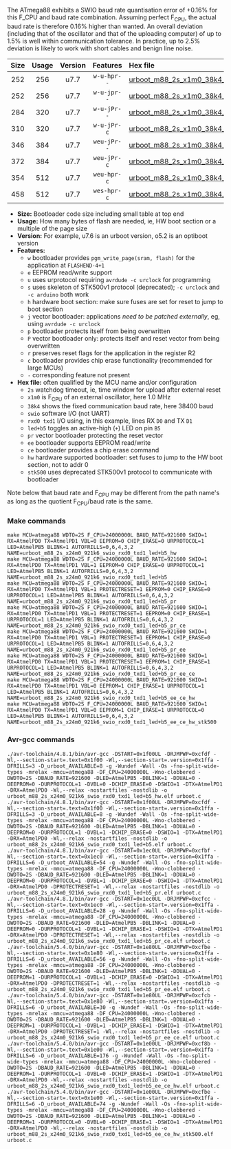 The ATmega88 exhibits a SWIO baud rate quantisation error of +0.16% for this F_CPU and baud rate combination. Assuming perfect F<sub>CPU</sub>, the actual baud rate is therefore 0.16% higher than wanted. An overall deviation (including that of the oscillator and that of the uploading computer) of up to 1.5% is well within communication tolerance. In practice, up to 2.5% deviation is likely to work with short cables and benign line noise.

|Size|Usage|Version|Features|Hex file|
|:-:|:-:|:-:|:-:|:--|
|252|256|u7.7|`w-u-hpr--`|[urboot_m88_2s_x1m0_38k4_swio_rxd0_txd1_led+b5_hw.hex](https://raw.githubusercontent.com/stefanrueger/urboot.hex/main/mcus/atmega88/watchdog_2_s/external_oscillator/%2B1m000000_hz/%2B%2B38k4_baud/uart0_rxd0_txd1/led%2Bb5/urboot_m88_2s_x1m0_38k4_swio_rxd0_txd1_led%2Bb5_hw.hex)|
|252|256|u7.7|`w-u-jpr--`|[urboot_m88_2s_x1m0_38k4_swio_rxd0_txd1_led+b5.hex](https://raw.githubusercontent.com/stefanrueger/urboot.hex/main/mcus/atmega88/watchdog_2_s/external_oscillator/%2B1m000000_hz/%2B%2B38k4_baud/uart0_rxd0_txd1/led%2Bb5/urboot_m88_2s_x1m0_38k4_swio_rxd0_txd1_led%2Bb5.hex)|
|284|320|u7.7|`w-u-jPr--`|[urboot_m88_2s_x1m0_38k4_swio_rxd0_txd1_led+b5_pr.hex](https://raw.githubusercontent.com/stefanrueger/urboot.hex/main/mcus/atmega88/watchdog_2_s/external_oscillator/%2B1m000000_hz/%2B%2B38k4_baud/uart0_rxd0_txd1/led%2Bb5/urboot_m88_2s_x1m0_38k4_swio_rxd0_txd1_led%2Bb5_pr.hex)|
|310|320|u7.7|`w-u-jPr-c`|[urboot_m88_2s_x1m0_38k4_swio_rxd0_txd1_led+b5_pr_ce.hex](https://raw.githubusercontent.com/stefanrueger/urboot.hex/main/mcus/atmega88/watchdog_2_s/external_oscillator/%2B1m000000_hz/%2B%2B38k4_baud/uart0_rxd0_txd1/led%2Bb5/urboot_m88_2s_x1m0_38k4_swio_rxd0_txd1_led%2Bb5_pr_ce.hex)|
|346|384|u7.7|`weu-jPr--`|[urboot_m88_2s_x1m0_38k4_swio_rxd0_txd1_led+b5_pr_ee.hex](https://raw.githubusercontent.com/stefanrueger/urboot.hex/main/mcus/atmega88/watchdog_2_s/external_oscillator/%2B1m000000_hz/%2B%2B38k4_baud/uart0_rxd0_txd1/led%2Bb5/urboot_m88_2s_x1m0_38k4_swio_rxd0_txd1_led%2Bb5_pr_ee.hex)|
|372|384|u7.7|`weu-jPr-c`|[urboot_m88_2s_x1m0_38k4_swio_rxd0_txd1_led+b5_pr_ee_ce.hex](https://raw.githubusercontent.com/stefanrueger/urboot.hex/main/mcus/atmega88/watchdog_2_s/external_oscillator/%2B1m000000_hz/%2B%2B38k4_baud/uart0_rxd0_txd1/led%2Bb5/urboot_m88_2s_x1m0_38k4_swio_rxd0_txd1_led%2Bb5_pr_ee_ce.hex)|
|354|512|u7.7|`weu-hpr-c`|[urboot_m88_2s_x1m0_38k4_swio_rxd0_txd1_led+b5_ee_ce_hw.hex](https://raw.githubusercontent.com/stefanrueger/urboot.hex/main/mcus/atmega88/watchdog_2_s/external_oscillator/%2B1m000000_hz/%2B%2B38k4_baud/uart0_rxd0_txd1/led%2Bb5/urboot_m88_2s_x1m0_38k4_swio_rxd0_txd1_led%2Bb5_ee_ce_hw.hex)|
|458|512|u7.7|`wes-hpr-c`|[urboot_m88_2s_x1m0_38k4_swio_rxd0_txd1_led+b5_ee_ce_hw_stk500.hex](https://raw.githubusercontent.com/stefanrueger/urboot.hex/main/mcus/atmega88/watchdog_2_s/external_oscillator/%2B1m000000_hz/%2B%2B38k4_baud/uart0_rxd0_txd1/led%2Bb5/urboot_m88_2s_x1m0_38k4_swio_rxd0_txd1_led%2Bb5_ee_ce_hw_stk500.hex)|

- **Size:** Bootloader code size including small table at top end
- **Usage:** How many bytes of flash are needed, ie, HW boot section or a multiple of the page size
- **Version:** For example, u7.6 is an urboot version, o5.2 is an optiboot version
- **Features:**
  + `w` bootloader provides `pgm_write_page(sram, flash)` for the application at `FLASHEND-4+1`
  + `e` EEPROM read/write support
  + `u` uses urprotocol requiring `avrdude -c urclock` for programming
  + `s` uses skeleton of STK500v1 protocol (deprecated); `-c urclock` and `-c arduino` both work
  + `h` hardware boot section: make sure fuses are set for reset to jump to boot section
  + `j` vector bootloader: applications *need to be patched externally*, eg, using `avrdude -c urclock`
  + `p` bootloader protects itself from being overwritten
  + `P` vector bootloader only: protects itself and reset vector from being overwritten
  + `r` preserves reset flags for the application in the register R2
  + `c` bootloader provides chip erase functionality (recommended for large MCUs)
  + `-` corresponding feature not present
- **Hex file:** often qualified by the MCU name and/or configuration
  + `2s` watchdog timeout, ie, time window for upload after external reset
  + `x1m0` is F<sub>CPU</sub> of an external oscillator, here 1.0 MHz
  + `38k4` shows the fixed communication baud rate, here 38400 baud
  + `swio` software I/O (not UART)
  + `rxd0 txd1` I/O using, in this example, lines RX `D0` and TX `D1`
  + `led+b5` toggles an active-high (`+`) LED on pin `B5`
  + `pr` vector bootloader protecting the reset vector
  + `ee` bootloader supports EEPROM read/write
  + `ce` bootloader provides a chip erase command
  + `hw` hardware supported bootloader: set fuses to jump to the HW boot section, not to addr 0
  + `stk500` uses deprecated STK500v1 protocol to communicate with bootloader


Note below that baud rate and F<sub>CPU</sub> may be different from the path name's as long as the quotient F<sub>CPU</sub>/baud rate is the same.

### Make commands
```
make MCU=atmega88 WDTO=2S F_CPU=24000000L BAUD_RATE=921600 SWIO=1 RX=AtmelPD0 TX=AtmelPD1 VBL=0 EEPROM=0 CHIP_ERASE=0 URPROTOCOL=1 LED=AtmelPB5 BLINK=1 AUTOFRILLS=0,6,4,3,2 NAME=urboot_m88_2s_x24m0_921k6_swio_rxd0_txd1_led+b5_hw
make MCU=atmega88 WDTO=2S F_CPU=24000000L BAUD_RATE=921600 SWIO=1 RX=AtmelPD0 TX=AtmelPD1 VBL=1 EEPROM=0 CHIP_ERASE=0 URPROTOCOL=1 LED=AtmelPB5 BLINK=1 AUTOFRILLS=0,6,4,3,2 NAME=urboot_m88_2s_x24m0_921k6_swio_rxd0_txd1_led+b5
make MCU=atmega88 WDTO=2S F_CPU=24000000L BAUD_RATE=921600 SWIO=1 RX=AtmelPD0 TX=AtmelPD1 VBL=1 PROTECTRESET=1 EEPROM=0 CHIP_ERASE=0 URPROTOCOL=1 LED=AtmelPB5 BLINK=1 AUTOFRILLS=0,6,4,3,2 NAME=urboot_m88_2s_x24m0_921k6_swio_rxd0_txd1_led+b5_pr
make MCU=atmega88 WDTO=2S F_CPU=24000000L BAUD_RATE=921600 SWIO=1 RX=AtmelPD0 TX=AtmelPD1 VBL=1 PROTECTRESET=1 EEPROM=0 CHIP_ERASE=1 URPROTOCOL=1 LED=AtmelPB5 BLINK=1 AUTOFRILLS=0,6,4,3,2 NAME=urboot_m88_2s_x24m0_921k6_swio_rxd0_txd1_led+b5_pr_ce
make MCU=atmega88 WDTO=2S F_CPU=24000000L BAUD_RATE=921600 SWIO=1 RX=AtmelPD0 TX=AtmelPD1 VBL=1 PROTECTRESET=1 EEPROM=1 CHIP_ERASE=0 URPROTOCOL=1 LED=AtmelPB5 BLINK=1 AUTOFRILLS=0,6,4,3,2 NAME=urboot_m88_2s_x24m0_921k6_swio_rxd0_txd1_led+b5_pr_ee
make MCU=atmega88 WDTO=2S F_CPU=24000000L BAUD_RATE=921600 SWIO=1 RX=AtmelPD0 TX=AtmelPD1 VBL=1 PROTECTRESET=1 EEPROM=1 CHIP_ERASE=1 URPROTOCOL=1 LED=AtmelPB5 BLINK=1 AUTOFRILLS=0,6,4,3,2 NAME=urboot_m88_2s_x24m0_921k6_swio_rxd0_txd1_led+b5_pr_ee_ce
make MCU=atmega88 WDTO=2S F_CPU=24000000L BAUD_RATE=921600 SWIO=1 RX=AtmelPD0 TX=AtmelPD1 VBL=0 EEPROM=1 CHIP_ERASE=1 URPROTOCOL=1 LED=AtmelPB5 BLINK=1 AUTOFRILLS=0,6,4,3,2 NAME=urboot_m88_2s_x24m0_921k6_swio_rxd0_txd1_led+b5_ee_ce_hw
make MCU=atmega88 WDTO=2S F_CPU=24000000L BAUD_RATE=921600 SWIO=1 RX=AtmelPD0 TX=AtmelPD1 VBL=0 EEPROM=1 CHIP_ERASE=1 URPROTOCOL=0 LED=AtmelPB5 BLINK=1 AUTOFRILLS=0,6,4,3,2 NAME=urboot_m88_2s_x24m0_921k6_swio_rxd0_txd1_led+b5_ee_ce_hw_stk500
```

### Avr-gcc commands
```
./avr-toolchain/4.8.1/bin/avr-gcc -DSTART=0x1f00UL -DRJMPWP=0xcfdf -Wl,--section-start=.text=0x1f00 -Wl,--section-start=.version=0x1ffa -DFRILLS=3 -D_urboot_AVAILABLE=8 -g -Wundef -Wall -Os -fno-split-wide-types -mrelax -mmcu=atmega88 -DF_CPU=24000000L -Wno-clobbered -DWDTO=2S -DBAUD_RATE=921600 -DLED=AtmelPB5 -DBLINK=1 -DDUAL=0 -DEEPROM=0 -DURPROTOCOL=1 -DVBL=0 -DCHIP_ERASE=0 -DSWIO=1 -DTX=AtmelPD1 -DRX=AtmelPD0 -Wl,--relax -nostartfiles -nostdlib -o urboot_m88_2s_x24m0_921k6_swio_rxd0_txd1_led+b5_hw.elf urboot.c
./avr-toolchain/4.8.1/bin/avr-gcc -DSTART=0x1f00UL -DRJMPWP=0xcfdf -Wl,--section-start=.text=0x1f00 -Wl,--section-start=.version=0x1ffa -DFRILLS=3 -D_urboot_AVAILABLE=8 -g -Wundef -Wall -Os -fno-split-wide-types -mrelax -mmcu=atmega88 -DF_CPU=24000000L -Wno-clobbered -DWDTO=2S -DBAUD_RATE=921600 -DLED=AtmelPB5 -DBLINK=1 -DDUAL=0 -DEEPROM=0 -DURPROTOCOL=1 -DVBL=1 -DCHIP_ERASE=0 -DSWIO=1 -DTX=AtmelPD1 -DRX=AtmelPD0 -Wl,--relax -nostartfiles -nostdlib -o urboot_m88_2s_x24m0_921k6_swio_rxd0_txd1_led+b5.elf urboot.c
./avr-toolchain/4.8.1/bin/avr-gcc -DSTART=0x1ec0UL -DRJMPWP=0xcfbf -Wl,--section-start=.text=0x1ec0 -Wl,--section-start=.version=0x1ffa -DFRILLS=6 -D_urboot_AVAILABLE=54 -g -Wundef -Wall -Os -fno-split-wide-types -mrelax -mmcu=atmega88 -DF_CPU=24000000L -Wno-clobbered -DWDTO=2S -DBAUD_RATE=921600 -DLED=AtmelPB5 -DBLINK=1 -DDUAL=0 -DEEPROM=0 -DURPROTOCOL=1 -DVBL=1 -DCHIP_ERASE=0 -DSWIO=1 -DTX=AtmelPD1 -DRX=AtmelPD0 -DPROTECTRESET=1 -Wl,--relax -nostartfiles -nostdlib -o urboot_m88_2s_x24m0_921k6_swio_rxd0_txd1_led+b5_pr.elf urboot.c
./avr-toolchain/4.8.1/bin/avr-gcc -DSTART=0x1ec0UL -DRJMPWP=0xcfcc -Wl,--section-start=.text=0x1ec0 -Wl,--section-start=.version=0x1ffa -DFRILLS=6 -D_urboot_AVAILABLE=28 -g -Wundef -Wall -Os -fno-split-wide-types -mrelax -mmcu=atmega88 -DF_CPU=24000000L -Wno-clobbered -DWDTO=2S -DBAUD_RATE=921600 -DLED=AtmelPB5 -DBLINK=1 -DDUAL=0 -DEEPROM=0 -DURPROTOCOL=1 -DVBL=1 -DCHIP_ERASE=1 -DSWIO=1 -DTX=AtmelPD1 -DRX=AtmelPD0 -DPROTECTRESET=1 -Wl,--relax -nostartfiles -nostdlib -o urboot_m88_2s_x24m0_921k6_swio_rxd0_txd1_led+b5_pr_ce.elf urboot.c
./avr-toolchain/5.4.0/bin/avr-gcc -DSTART=0x1e80UL -DRJMPWP=0xcfbe -Wl,--section-start=.text=0x1e80 -Wl,--section-start=.version=0x1ffa -DFRILLS=6 -D_urboot_AVAILABLE=56 -g -Wundef -Wall -Os -fno-split-wide-types -mrelax -mmcu=atmega88 -DF_CPU=24000000L -Wno-clobbered -DWDTO=2S -DBAUD_RATE=921600 -DLED=AtmelPB5 -DBLINK=1 -DDUAL=0 -DEEPROM=1 -DURPROTOCOL=1 -DVBL=1 -DCHIP_ERASE=0 -DSWIO=1 -DTX=AtmelPD1 -DRX=AtmelPD0 -DPROTECTRESET=1 -Wl,--relax -nostartfiles -nostdlib -o urboot_m88_2s_x24m0_921k6_swio_rxd0_txd1_led+b5_pr_ee.elf urboot.c
./avr-toolchain/5.4.0/bin/avr-gcc -DSTART=0x1e80UL -DRJMPWP=0xcfcb -Wl,--section-start=.text=0x1e80 -Wl,--section-start=.version=0x1ffa -DFRILLS=6 -D_urboot_AVAILABLE=30 -g -Wundef -Wall -Os -fno-split-wide-types -mrelax -mmcu=atmega88 -DF_CPU=24000000L -Wno-clobbered -DWDTO=2S -DBAUD_RATE=921600 -DLED=AtmelPB5 -DBLINK=1 -DDUAL=0 -DEEPROM=1 -DURPROTOCOL=1 -DVBL=1 -DCHIP_ERASE=1 -DSWIO=1 -DTX=AtmelPD1 -DRX=AtmelPD0 -DPROTECTRESET=1 -Wl,--relax -nostartfiles -nostdlib -o urboot_m88_2s_x24m0_921k6_swio_rxd0_txd1_led+b5_pr_ee_ce.elf urboot.c
./avr-toolchain/5.4.0/bin/avr-gcc -DSTART=0x1e00UL -DRJMPWP=0xcf8b -Wl,--section-start=.text=0x1e00 -Wl,--section-start=.version=0x1ffa -DFRILLS=6 -D_urboot_AVAILABLE=176 -g -Wundef -Wall -Os -fno-split-wide-types -mrelax -mmcu=atmega88 -DF_CPU=24000000L -Wno-clobbered -DWDTO=2S -DBAUD_RATE=921600 -DLED=AtmelPB5 -DBLINK=1 -DDUAL=0 -DEEPROM=1 -DURPROTOCOL=1 -DVBL=0 -DCHIP_ERASE=1 -DSWIO=1 -DTX=AtmelPD1 -DRX=AtmelPD0 -Wl,--relax -nostartfiles -nostdlib -o urboot_m88_2s_x24m0_921k6_swio_rxd0_txd1_led+b5_ee_ce_hw.elf urboot.c
./avr-toolchain/5.4.0/bin/avr-gcc -DSTART=0x1e00UL -DRJMPWP=0xcfbe -Wl,--section-start=.text=0x1e00 -Wl,--section-start=.version=0x1ffa -DFRILLS=6 -D_urboot_AVAILABLE=74 -g -Wundef -Wall -Os -fno-split-wide-types -mrelax -mmcu=atmega88 -DF_CPU=24000000L -Wno-clobbered -DWDTO=2S -DBAUD_RATE=921600 -DLED=AtmelPB5 -DBLINK=1 -DDUAL=0 -DEEPROM=1 -DURPROTOCOL=0 -DVBL=0 -DCHIP_ERASE=1 -DSWIO=1 -DTX=AtmelPD1 -DRX=AtmelPD0 -Wl,--relax -nostartfiles -nostdlib -o urboot_m88_2s_x24m0_921k6_swio_rxd0_txd1_led+b5_ee_ce_hw_stk500.elf urboot.c
```

